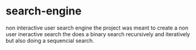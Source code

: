 # search-engine
non interactive user search engine
the project was meant to create a non user ineractive search the does a binary search recursively and iteratively but also doing a sequencial search.
